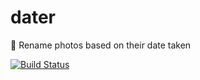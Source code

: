 # dater
📸 Rename photos based on their date taken

[![Build Status](https://travis-ci.org/screendriver/dater.svg?branch=master)](https://travis-ci.org/screendriver/dater)
